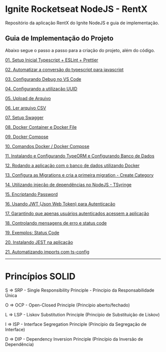 # Ignite Rocketseat NodeJS - RentX
Repositório da aplicação RentX do Ignite NodeJS e guia de implementação.

## Guia de Implementação do Projeto

Abaixo segue o passo a passo para a criação do projeto, além do código.

[01. Setup Inicial Typescript + ESLint + Prettier](https://github.com/lcnunes09/ignite-nodejs-rentalx/blob/main/learnings-and-implementation-guide/01-initial-setup-typescript-eslint-prettier.md)

[02. Automatizar a conversão do typescript para javascript](https://github.com/lcnunes09/ignite-nodejs-rentalx/blob/main/learnings-and-implementation-guide/02-automate-typescript-compile.md)

[03. Configurando Debug no VS Code](https://github.com/lcnunes09/ignite-nodejs-rentalx/blob/main/learnings-and-implementation-guide/03-debug-configure.md)

[04. Configurando a utilização UUID](https://github.com/lcnunes09/ignite-nodejs-rentalx/blob/main/learnings-and-implementation-guide/04-uuid-configuration.md)

[05. Upload de Arquivo](https://github.com/lcnunes09/ignite-nodejs-rentalx/blob/main/learnings-and-implementation-guide/05-file-upload.md)

[06. Ler arquivo CSV](https://github.com/lcnunes09/ignite-nodejs-rentalx/blob/main/learnings-and-implementation-guide/06-read-csv-file.md)

[07. Setup Swagger](https://github.com/lcnunes09/ignite-nodejs-rentalx/blob/main/learnings-and-implementation-guide/07-adding-swagger.md)

[08. Docker Container e Docker File](https://github.com/lcnunes09/ignite-nodejs-rentalx/blob/main/learnings-and-implementation-guide/08-docker-container-and-docker-file.md)

[09. Docker Compose](https://github.com/lcnunes09/ignite-nodejs-rentalx/blob/main/learnings-and-implementation-guide/09-docker-compose.md)

[10. Comandos Docker / Docker Compose](https://github.com/lcnunes09/ignite-nodejs-rentalx/blob/main/learnings-and-implementation-guide/10-docker-dockercompose-commands.md)

[11. Instalando e Configurando TypeORM e Configurando Banco de Dados](https://github.com/lcnunes09/ignite-nodejs-rentalx/blob/main/learnings-and-implementation-guide/11-install-type-orm-and-configure-database.md)

[12. Rodando a aplicação com o banco de dados utilizando Docker](https://github.com/lcnunes09/ignite-nodejs-rentalx/blob/main/learnings-and-implementation-guide/12-run-app-with-postgres-on-docker.md)

[13. Configura as Migrations e cria a primeira migration - Create Category](https://github.com/lcnunes09/ignite-nodejs-rentalx/blob/main/learnings-and-implementation-guide/13-configure-migrations-and-create-first-one.md)

[14. Utilizando injeção de dependências no NodeJS - TSyringe](https://github.com/lcnunes09/ignite-nodejs-rentalx/blob/main/learnings-and-implementation-guide/14-tsyringe-dependency-injection.md)

[15. Encriptando Password](https://github.com/lcnunes09/ignite-nodejs-rentalx/blob/main/learnings-and-implementation-guide/15-configure-encrypted-password.md)

[16. Usando JWT (Json Web Token) para Autenticação](https://github.com/lcnunes09/ignite-nodejs-rentalx/blob/main/learnings-and-implementation-guide/16-using-jwt-to-authenticate.md)

[17. Garantindo que apenas usuários autenticados acessem a aplicação](https://github.com/lcnunes09/ignite-nodejs-rentalx/blob/main/learnings-and-implementation-guide/17-ensure-authentication.md)

[18. Controlando mensagens de erro e status code](https://github.com/lcnunes09/ignite-nodejs-rentalx/blob/main/learnings-and-implementation-guide/18-controlling-error-messages-and-status-code.md)

[19. Exemplos: Status Code](https://github.com/lcnunes09/ignite-nodejs-rentalx/blob/main/learnings-and-implementation-guide/19-status-codes.md)

[20. Instalando JEST na aplicação](https://github.com/lcnunes09/ignite-nodejs-rentalx/blob/main/20-testing-application-with-jest.md)

[21. Automatizando imports com ts-config](https://github.com/lcnunes09/ignite-nodejs-rentalx/blob/main/learnings-and-implementation-guide/21-automate-imports-ts-config.md)

----

# Princípios SOLID
S => SRP - Single Responsibility Principle - Princípio da Responsabilidade Única

O => OCP - Open-Closed Principle (Princípio aberto/fechado)

L => LSP - Liskov Substitution Principle (Princípio de Substituição de Liskov)

I => ISP - Interface Segregation Principle (Princípio da Segregação de Interface)

D => DIP - Dependency Inversion Principle (Princípio da Inversão de Dependência)

